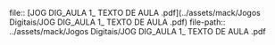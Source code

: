 file:: [JOG DIG_AULA 1_ TEXTO DE AULA .pdf](../assets/mack/Jogos Digitais/JOG DIG_AULA 1_ TEXTO DE AULA .pdf)
file-path:: ../assets/mack/Jogos Digitais/JOG DIG_AULA 1_ TEXTO DE AULA .pdf
